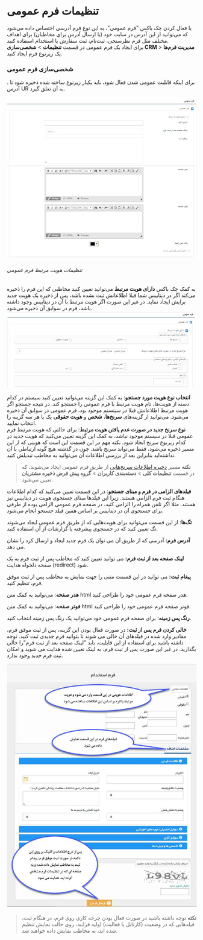# تنظیمات فرم عمومی

با فعال کردن چک باکس "فرم عمومی"، به این نوع فرم آدرسی اختصاص داده می‌شود که می‌توانید از این آدرس در سایت خود (یا ارسال آدرس برای مخاطبان) برای اهداف مختلف مثل فرم نظرسنجی، ثبت‌نام، ثبت سفارش یا استخدام استفاده کنید.<br>
برای ایجاد یک فرم عمومی در قسمت **تنظیمات** > **شخصی‌سازی CRM** > **مدیریت فرم‌ها** یک زیرنوع فرم ایجاد کنید.<br>
### شخصی‌سازی فرم عمومی 
. برای اینکه قابلیت عمومی شدن فعال شود، باید یکبار زیرنوع ساخته شده ذخیره شود تا آدرس UR به آن تعلق گیرد.

![صفحه تنظیمات فرم عمومی](GeneralForm.jpg)

###### تنظیمات هویت مرتبط فرم عمومی

به کمک چک باکس **دارای هویت مرتبط** می‌توانید تعیین کنید مخاطبی که این فرم را ذخیره می‌کند اگر در دیتابیس شما قبلا اطلاعاتش ثبت نشده باشد، پس از ذخیره یک هویت جدید برایش ایجاد نماید. در غیر این صورت اگر هویت مرتبط با آن در دیتابیس وجود داشته باشد، فرم در سوابق آن ذخیره می‌شود.<br>
![تنظیمات هویت مرتبط در شخصی‌سازی فرم عمومی](Identity-of-general-form.jpg)

**انتخاب نوع هویت مورد جستجو**: به کمک این گزینه می‌توانید تعیین کنید سیستم در کدام دسته از هویت‌ها، نام هویت مرتبط با فرم عمومی  را جستجو کند. در نتیجه جستجو اگر هویت مرتبط اطلاعاتش قبلا در سیتستم موجود بود، فرم عمومی در سوابق آن ذخیره می‌شود. می‌توانید از گزینه‌های **سرنخ‌ها**، **شخص** و **هویت حقوقی** یک یا هر سه گزینه را انتخاب نمایید.<br>
**نوع سرنخ جدید در صورت عدم یافتن هویت مرتبط**: برای حالتی که هویت مرتبط فرم عمومی قبلا در سیستم موجود نباشد، به کمک این گزینه تعیین می‌کنید که هویت جدید در کدام زیرنوع سرنخ ایجاد شود. نکته مهم در این قسمت این است که هویتی که از این مسیر ذخیره می‌شود، فقط می‌تواند سرنخ باشد. چون در گذشته هیچ گونه ارتباطی با آن نداشته‌اید بنابراین بعد از بررسی اطلاعات آن می‌توانید به مخاطب تبدیلش کنید.

> **نکته**
> مسیر [دخیره اطلاعات سرنخ‌هایی](https://github.com/1stco/PayamGostarDocs/blob/master/help2.5.4/Settings/General-settings/User-category/User-category.md) از طریق فرم عمومی ایجاد می‌شوند، که در قسمت **تنظیمات کلی** > **دسته‌بندی کاربران** > **گروه پیش فرض ذخیره مشتریان** تعیین می‌شود.

**فیلدهای الزامی در فرم و مبنای جستجو**: در این قسمت تعیین می‌کنید که کدام اطلاعات هنگام ثبت فرم الزامی هستند. زیرا این فیلدها مبنای جستجوی هویت در دیتابیس نیز هستند. مثلا اگر تلفن همراه را الزامی کنید، در صفحه فرم عمومی الزامی بوده از طرفی برای جستجوی آن در دیتابیس بر اساس همین فیلد جستجو انجام می‌شود.

**تگ‌ها**: از این قسمت می‌توانید برای هویت‌هایی که از طریق فرم عمومی ایجاد می‌شوند تگ تعیین کنید که در جستجوی پیشرفته یا گزارشات از آن استفاده کنید.

**آدرس فرم:** آدرسی که از طریق آن می توان یک فرم جدید ایجاد و ارسال کرد را نشان می دهد.

**لینک صفحه بعد از ثبت فرم:** می توانید تعیین کنید که مخاطب پس از ثبت فرم به یک صفحه دلخواه هدایت (redirect) شود.

**پیغام ثبت:** می توانید در این قسمت متنی را جهت نمایش به مخاطب پس از ثبت موفق فرم، تنظیم کنید.

**هدر صفحه**: می‌توانید یه کمک متن html هدر صفحه فرم عمومی خود را طراحی کنید.

**فوتر صفحه**: می‌توانید به کمک متن html فوتر صفحه فرم عمومی خود را طراحی کنید.

**رنگ پس زمینه**: برای صفحه فرم عمومی خود می‌توانید یک رنگ پس زمینه انتخاب کنید.

**خالی کردن فرم پس از ثبت:** در صورت فعال بودن این گزینه، پس از ثبت موفق فرم، مقادیر وارد شده در فیلدهای آن خالی می شوند تا بتوانید فرم جدیدی ثبت کنید. توجه داشته باشید برای استفاده از این قابلیت، باید "لینک صفحه بعد از ثبت فرم"را خالی بگذارید. در غیر این صورت پس از ثبت فرم، به لینک تعیین شده هدایت می شوید و امکان ثبت فرم جدید وجود ندارد.

![](3.png)

> **نکته**
> توجه داشته باشید در صورت فعال بودن چرخه کاری روی فرم، در هنگام ثبت، فیلدهایی که در وضعیت (کارتابل یا فعالیت) اولیه فرایند، روی حالت نمایش تنظیم شده اند، به مخاطب نمایش داده خواهند شد.

